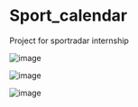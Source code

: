 # Sport_calendar
Project for sportradar internship

![image](https://user-images.githubusercontent.com/105315872/213170862-d1a5b30e-441c-4ea3-81ac-4b7aaa101133.png)

![image](https://user-images.githubusercontent.com/105315872/213170908-afc536d1-d74c-489d-8cb5-47787598c68a.png)

![image](https://user-images.githubusercontent.com/105315872/213170988-9c46b035-7e35-4036-bc71-45a7bc8f1db1.png)

